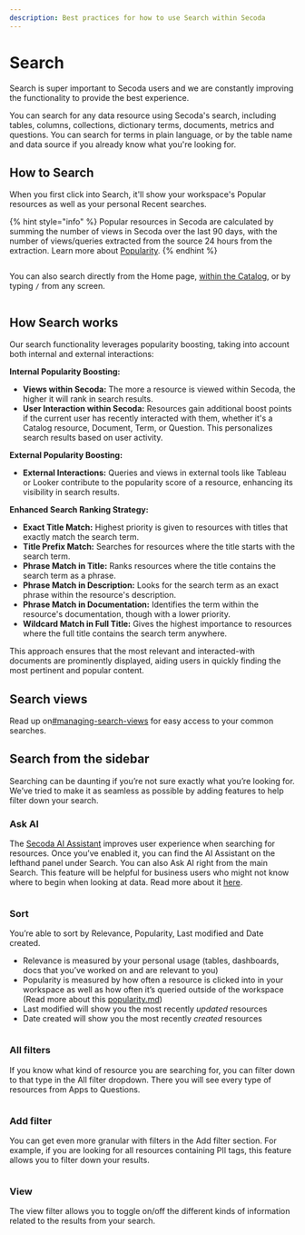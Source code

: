```yaml
---
description: Best practices for how to use Search within Secoda
---
```


# Search

Search is super important to Secoda users and we are constantly improving the functionality to provide the best experience.

You can search for any data resource using Secoda's search, including tables, columns, collections, dictionary terms, documents, metrics and questions. You can search for terms in plain language, or by the table name and data source if you already know what you're looking for.

## How to Search

When you first click into Search, it'll show your workspace's Popular resources as well as your personal Recent searches.

{% hint style="info" %}
Popular resources in Secoda are calculated by summing the number of views in Secoda over the last 90 days, with the number of views/queries extracted from the source 24 hours from the extraction. Learn more about [Popularity](popularity.md).
{% endhint %}

<figure><img src="https://secoda-public-media-assets.s3.amazonaws.com/904494a7-2d27-46b1-b403-1218e763ec72.gif" alt=""><figcaption></figcaption></figure>

You can also search directly from the Home page, [within the Catalog](search.md#search-within-the-catalog), or by typing `/` from any screen.

<figure><img src="https://secoda-public-media-assets.s3.amazonaws.com/a261d8b4-6b8e-464f-bebb-32ceb6eb9bc2.png" alt=""><figcaption></figcaption></figure>

## How Search works

Our search functionality leverages popularity boosting, taking into account both internal and external interactions:

**Internal Popularity Boosting:**

* **Views within Secoda:** The more a resource is viewed within Secoda, the higher it will rank in search results.
* **User Interaction within Secoda:** Resources gain additional boost points if the current user has recently interacted with them, whether it's a Catalog resource, Document, Term, or Question. This personalizes search results based on user activity.

**External Popularity Boosting:**

* **External Interactions:** Queries and views in external tools like Tableau or Looker contribute to the popularity score of a resource, enhancing its visibility in search results.

**Enhanced Search Ranking Strategy:**

* **Exact Title Match:** Highest priority is given to resources with titles that exactly match the search term.
* **Title Prefix Match:** Searches for resources where the title starts with the search term.
* **Phrase Match in Title:** Ranks resources where the title contains the search term as a phrase.
* **Phrase Match in Description:** Looks for the search term as an exact phrase within the resource's description.
* **Phrase Match in Documentation:** Identifies the term within the resource's documentation, though with a lower priority.
* **Wildcard Match in Full Title:** Gives the highest importance to resources where the full title contains the search term anywhere.

This approach ensures that the most relevant and interacted-with documents are prominently displayed, aiding users in quickly finding the most pertinent and popular content.

## Search views

Read up on[#managing-search-views](views.md#managing-search-views "mention") for easy access to your common searches.

## Search from the sidebar

Searching can be daunting if you’re not sure exactly what you’re looking for. We’ve tried to make it as seamless as possible by adding features to help filter down your search.

### Ask AI

The [Secoda AI](https://www.secoda.co/blog/transforming-data-discovery-using-secoda-ai)[ Assistant](ai-assistant/) improves user experience when searching for resources. Once you’ve enabled it, you can find the AI Assistant on the lefthand panel under Search. You can also Ask AI right from the main Search. This feature will be helpful for business users who might not know where to begin when looking at data. Read more about it [here](https://docs.secoda.co/features/ai-assistant).

<figure><img src="https://secoda-public-media-assets.s3.amazonaws.com/877412ec-091c-458a-bf63-c5ea7b1c5c5d.gif" alt=""><figcaption></figcaption></figure>

### Sort

You’re able to sort by Relevance, Popularity, Last modified and Date created.

* Relevance is measured by your personal usage (tables, dashboards, docs that you’ve worked on and are relevant to you)
* Popularity is measured by how often a resource is clicked into in your workspace as well as how often it’s queried outside of the workspace (Read more about this [popularity.md](popularity.md "mention"))
* Last modified will show you the most recently _updated_ resources
* Date created will show you the most recently _created_ resources

<div align="center">

<figure><img src="https://secoda-public-media-assets.s3.amazonaws.com/1cc2981a-a1a2-4a67-abf5-8df85caa5039.png" alt=""><figcaption></figcaption></figure>

</div>

### All filters

If you know what kind of resource you are searching for, you can filter down to that type in the All filter dropdown. There you will see every type of resources from Apps to Questions.

<figure><img src="https://secoda-public-media-assets.s3.amazonaws.com/Screenshot%202023-05-02%20at%205.00.40%20PM.png" alt=""><figcaption></figcaption></figure>

### Add filter

You can get even more granular with filters in the Add filter section. For example, if you are looking for all resources containing PII tags, this feature allows you to filter down your results.

<figure><img src="https://secoda-public-media-assets.s3.amazonaws.com/c8f1519a-12f7-4856-98a8-4dc11b8dc745.png" alt=""><figcaption></figcaption></figure>

### View

The view filter allows you to toggle on/off the different kinds of information related to the results from your search.

<figure><img src="https://secoda-public-media-assets.s3.amazonaws.com/759e542f-10a8-49b1-b048-77ee43965c8a.png" alt=""><figcaption></figcaption></figure>
